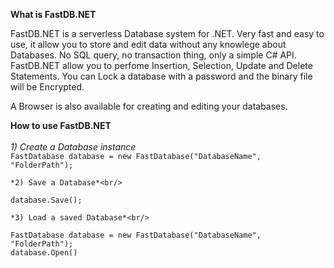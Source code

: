 **What is FastDB.NET**

FastDB.NET is a serverless Database system for .NET.
Very fast and easy to use, it allow you to store and edit data without any knowlege about Databases.
No SQL query, no transaction thing, only a simple C# API.
FastDB.NET allow you to perfome Insertion, Selection, Update and Delete Statements.
You can Lock a database with a password and the binary file will be Encrypted.

A Browser is also available for creating and editing your databases.

**How to use FastDB.NET**<br/><br/>
    *1) Create a Database instance*<br/>
 `FastDatabase database = new FastDatabase("DatabaseName", "FolderPath");`<br/>
 
    *2) Save a Database*<br/>
 `database.Save();`<br/>
 
    *3) Load a saved Database*<br/>
 `FastDatabase database = new FastDatabase("DatabaseName", "FolderPath");`<br/>
 `database.Open()`<br/>